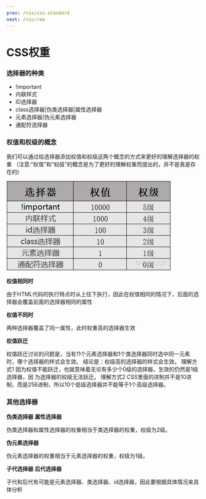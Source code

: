 ```yaml
---
prev: /css/css-standard
next: /css/rem
---
```


# CSS权重


### 选择器的种类

- !important
- 内联样式
- ID选择器
- class选择器|伪类选择器|属性选择器
- 元素选择器|伪元素选择器
- 通配符选择器

### 权值和权级的概念


我们可以通过给选择器添加权值和权级这两个概念的方式来更好的理解选择器的权重
（注意:“权值”和“权级”的概念是为了更好的理解权重而提出的，并不是真是存在的)

![css-weight](../images/css/css-weight.jpg)

**权值相同时**

由于HTML代码的执行特点时从上往下执行，因此在权值相同的情况下，后面的选择器会覆盖前面的选择器相同的属性


**权值不同时**

两种选择器覆盖了同一属性，此时权重高的选择器生效


**权值跃迁**

权值跃迁讨论的问题是，当有11个元素选择器和1个类选择器同时选中同一元素时，哪个选择器的样式会生效。
结论是：权级高的选择器的样式会生效。
理解方式1
因为权值不能跃迁，也就意味着无论有多少个0级的选择器，生效的仍然是1级选择器，因 为选择器的权级无法跃迁。
理解方式2
CSS里面的进制并不是10进制，而是256进制，所以10个低级选择器并不能等于1个高级选择器。

### 其他选择器

**伪类选择器**
**属性选择器**

伪类选择器和属性选择器的权重相当于类选择器的权重，权级为2级。

**伪元素选择器**

伪元素选择器的权重相当于元素选择器的权重，权级为1级。

**子代选择器**
**后代选择器**

子代和后代有可能是元素选择器、类选择器、id选择器，因此要根据具体情况来具体分析